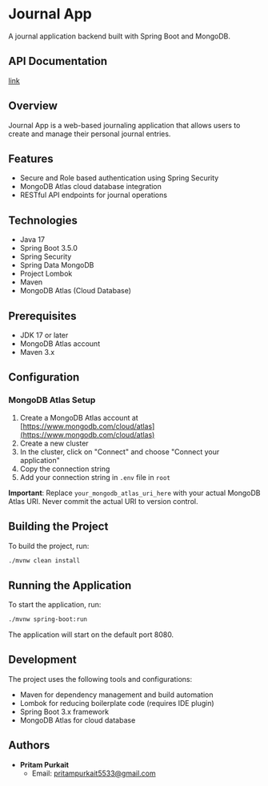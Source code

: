 # Journal App

A journal application backend built with Spring Boot and MongoDB.
## API Documentation

[link](https://journal-app-backend-springboot-obkk.onrender.com/journal/swagger-ui/index.html#/)

## Overview

Journal App is a web-based journaling application that allows users to create and manage their personal journal entries.

## Features
- Secure and Role based authentication using Spring Security
- MongoDB Atlas cloud database integration
- RESTful API endpoints for journal operations

## Technologies

- Java 17
- Spring Boot 3.5.0
- Spring Security
- Spring Data MongoDB
- Project Lombok
- Maven
- MongoDB Atlas (Cloud Database)

## Prerequisites

- JDK 17 or later
- MongoDB Atlas account
- Maven 3.x

## Configuration

### MongoDB Atlas Setup

1. Create a MongoDB Atlas account at [https://www.mongodb.com/cloud/atlas](https://www.mongodb.com/cloud/atlas)
2. Create a new cluster
3. In the cluster, click on "Connect" and choose "Connect your application"
4. Copy the connection string
5. Add your connection string in `.env` file in `root` 

**Important**: Replace `your_mongodb_atlas_uri_here` with your actual MongoDB Atlas URI. Never commit the actual URI to version control.

## Building the Project

To build the project, run:
```bash
./mvnw clean install
```

## Running the Application

To start the application, run:

```bash
./mvnw spring-boot:run
```
The application will start on the default port 8080.

## Development
The project uses the following tools and configurations:
- Maven for dependency management and build automation
- Lombok for reducing boilerplate code (requires IDE plugin)
- Spring Boot 3.x framework
- MongoDB Atlas for cloud database

## Authors

- **Pritam Purkait**
  - Email: pritampurkait5533@gmail.com


